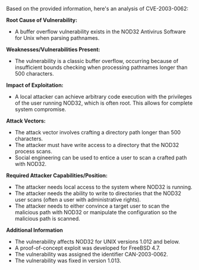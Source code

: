 Based on the provided information, here's an analysis of CVE-2003-0062:

**Root Cause of Vulnerability:**
- A buffer overflow vulnerability exists in the NOD32 Antivirus Software for Unix when parsing pathnames.

**Weaknesses/Vulnerabilities Present:**
- The vulnerability is a classic buffer overflow, occurring because of insufficient bounds checking when processing pathnames longer than 500 characters.

**Impact of Exploitation:**
- A local attacker can achieve arbitrary code execution with the privileges of the user running NOD32, which is often root. This allows for complete system compromise.

**Attack Vectors:**
- The attack vector involves crafting a directory path longer than 500 characters. 
- The attacker must have write access to a directory that the NOD32 process scans.
- Social engineering can be used to entice a user to scan a crafted path with NOD32.

**Required Attacker Capabilities/Position:**
- The attacker needs local access to the system where NOD32 is running.
- The attacker needs the ability to write to directories that the NOD32 user scans (often a user with administrative rights).
-  The attacker needs to either convince a target user to scan the malicious path with NOD32 or manipulate the configuration so the malicious path is scanned.

**Additional Information**

- The vulnerability affects NOD32 for UNIX versions 1.012 and below.
- A proof-of-concept exploit was developed for FreeBSD 4.7.
- The vulnerability was assigned the identifier CAN-2003-0062.
- The vulnerability was fixed in version 1.013.